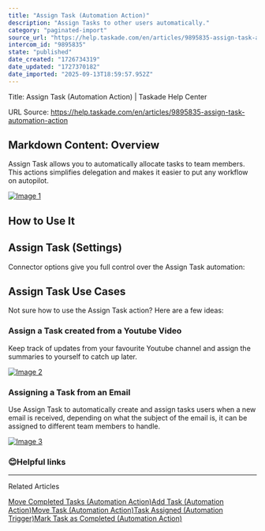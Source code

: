 ```yaml
---
title: "Assign Task (Automation Action)"
description: "Assign Tasks to other users automatically."
category: "paginated-import"
source_url: "https://help.taskade.com/en/articles/9895835-assign-task-automation-action"
intercom_id: "9895835"
state: "published"
date_created: "1726734319"
date_updated: "1727370182"
date_imported: "2025-09-13T18:59:57.952Z"
---
```


Title: Assign Task (Automation Action) | Taskade Help Center

URL Source: https://help.taskade.com/en/articles/9895835-assign-task-automation-action

Markdown Content:
**Overview**
------------

Assign Task allows you to automatically allocate tasks to team members. This actions simplifies delegation and makes it easier to put any workflow on autopilot.

[![Image 1](https://downloads.intercomcdn.com/i/o/1185404863/e81d781d4b5b161faa316810/CleanShot+2024-09-19+at+16_28_59%402x.png?expires=1757791800&signature=c0130ab7572caf723e37e7f8d7e734acc9afcb600199e99064da748845f3b1c2&req=dSEvE81%2BmYlZWvMW1HO4zWFe2ZqPTZ7FkP5s1ay%2BKvdv%2BCunPs%2Frs8Kag9Yk%0AUVAaAjab7hvP97BNPTQ%3D%0A)](https://downloads.intercomcdn.com/i/o/1185404863/e81d781d4b5b161faa316810/CleanShot+2024-09-19+at+16_28_59%402x.png?expires=1757791800&signature=c0130ab7572caf723e37e7f8d7e734acc9afcb600199e99064da748845f3b1c2&req=dSEvE81%2BmYlZWvMW1HO4zWFe2ZqPTZ7FkP5s1ay%2BKvdv%2BCunPs%2Frs8Kag9Yk%0AUVAaAjab7hvP97BNPTQ%3D%0A)

**How to Use It**
-----------------

**Assign Task (Settings)**
--------------------------

Connector options give you full control over the Assign Task automation:

**Assign Task Use Cases**
-------------------------

Not sure how to use the Assign Task action? Here are a few ideas:

### Assign a Task created from a Youtube Video

Keep track of updates from your favourite Youtube channel and assign the summaries to yourself to catch up later.

[![Image 2](https://downloads.intercomcdn.com/i/o/1185437800/8593c150fbc2792bc9ae7061/CleanShot+2024-09-19+at+16_56_55%402x.png?expires=1757791800&signature=5a6adb740d7f6aaaa34827ab3b4c57d7d06807af19c0955ed4cf78a9afba85a9&req=dSEvE819molfWfMW1HO4zfzZBpgZxCI3oi9NYEPbvviwuwtyZz1Hvt0bVBg%2F%0AiWUsHYFL7lKcdry%2Ftdo%3D%0A)](https://downloads.intercomcdn.com/i/o/1185437800/8593c150fbc2792bc9ae7061/CleanShot+2024-09-19+at+16_56_55%402x.png?expires=1757791800&signature=5a6adb740d7f6aaaa34827ab3b4c57d7d06807af19c0955ed4cf78a9afba85a9&req=dSEvE819molfWfMW1HO4zfzZBpgZxCI3oi9NYEPbvviwuwtyZz1Hvt0bVBg%2F%0AiWUsHYFL7lKcdry%2Ftdo%3D%0A)

### Assigning a Task from an Email

Use Assign Task to automatically create and assign tasks users when a new email is received, depending on what the subject of the email is, it can be assigned to different team members to handle.

[![Image 3](https://downloads.intercomcdn.com/i/o/1185443429/4f2d5c92941f7181763b513b/CleanShot+2024-09-19+at+17_01_02%402x.png?expires=1757791800&signature=9dfe1caaf712853b44293a0b1ebb490b02cc3a8632984c9878fffac9c2fbc7e7&req=dSEvE816noVdUPMW1HO4zbmgvddb6QYa%2B6rCwJ98QIj4vzx6RXcQCoTT2dkH%0AMnlXKIHS987nGrKmy8g%3D%0A)](https://downloads.intercomcdn.com/i/o/1185443429/4f2d5c92941f7181763b513b/CleanShot+2024-09-19+at+17_01_02%402x.png?expires=1757791800&signature=9dfe1caaf712853b44293a0b1ebb490b02cc3a8632984c9878fffac9c2fbc7e7&req=dSEvE816noVdUPMW1HO4zbmgvddb6QYa%2B6rCwJ98QIj4vzx6RXcQCoTT2dkH%0AMnlXKIHS987nGrKmy8g%3D%0A)

### 😊**Helpful links**

* * *

Related Articles

[Move Completed Tasks (Automation Action)](https://help.taskade.com/en/articles/9743619-move-completed-tasks-automation-action)[Add Task (Automation Action)](https://help.taskade.com/en/articles/9787788-add-task-automation-action)[Move Task (Automation Action)](https://help.taskade.com/en/articles/9895728-move-task-automation-action)[Task Assigned (Automation Trigger)](https://help.taskade.com/en/articles/9901065-task-assigned-automation-trigger)[Mark Task as Completed (Automation Action)](https://help.taskade.com/en/articles/11410590-mark-task-as-completed-automation-action)
